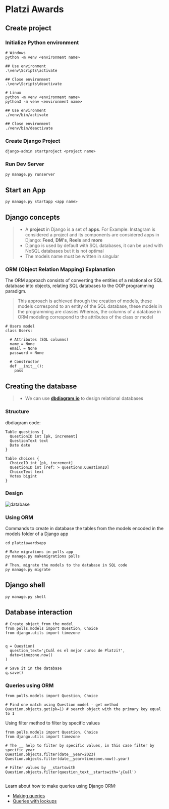 # Platzi Awards

## Create project

### Initialize Python environment

```
# Windows
python -m venv <environment name>

## Use environment
.\venv\Scripts\activate

## Close environment
.\venv\Scripts\deactivate

# Linux
python -m venv <environment name>
python3 -m venv <environment name>

## Use environment
./venv/bin/activate

## Close environment
./venv/bin/deactivate
```

### Create Django Project

```
django-admin startproject <project name>
```

### Run Dev Server

```
py manage.py runserver
```

## Start an App

```
py manage.py startapp <app name>
```

## Django concepts

> - A **project** in Django is a set of **apps**. For Example: Instagram is considered a project and its components are considered apps in Django: **Feed**, **DM's**, **Reels** and **more**
> - Django is used by default with SQL databases, it can be used with NoSQL databases but it is not optimal
> - The models name must be written in singular

### ORM (Object Relation Mapping) Explanation
The ORM approach consists of converting the entities of a relational or SQL database into objects, relating SQL databases to the OOP programming paradigm.

> This approach is achieved through the creation of models, these models correspond to an entity of the SQL database, these models in the programming are classes
> Whereas, the columns of a database in ORM modeling correspond to the attributes of the class or model

```
# Users model
class Users:

  # Attributes (SQL columns)
  name = None
  email = None
  password = None

  # Constructor
  def __init__():
    pass
```

## Creating the database
> * We can use [**dbdiagram.io**](https://dbdiagram.io/) to design relational databases

### Structure
dbdiagram code:

```
Table questions {
  QuestionID int [pk, increment]
  QuestionText text
  Date date
}

Table choices {
  ChoiceID int [pk, increment]
  QuestionID int [ref: > questions.QuestionID]
  ChoiceText text
  Votes bigint
}
```

### Design

![database](https://github.com/itsronalds/platzi-awards/assets/77751686/43ccb80b-ce7e-4ce2-bcbb-f92a8ddc38be)

### Using ORM
Commands to create in database the tables from the models encoded in the models folder of a Django app

```
cd platziawardsapp

# Make migrations in polls app
py manage.py makemigrations polls

# Then, migrate the models to the database in SQL code
py manage.py migrate
```

## Django shell

```
py manage.py shell
```

## Database interaction

```
# Create object from the model
from polls.models import Question, Choice
from django.utils import timezone


q = Question(
  question_text='¿Cuál es el mejor curso de Platzi?',
  date=timezone.now()
)

# Save it in the database
q.save()
```

### Queries using ORM

```
from polls.models import Question, Choice

# Find one match using Question model - get method
Question.objects.get(pk=1) # search object with the primary key equal to 1

```

Using filter method to filter by specific values

```
from polls.models import Question, Choice
from django.utils import timezone

# The __ help to filter by specific values, in this case filter by specific year
Question.objects.filter(date__year=2023)
Question.objects.filter(date__year=timezone.now().year)

# Filter values by __startswith
Question.objects.filter(question_text__startswith='¿Cuál')


```

Learn about how to make queries using Django ORM:

* [Making queries](https://docs.djangoproject.com/en/3.2/topics/db/queries/)
* [Queries with lookups](https://docs.djangoproject.com/en/3.2/topics/db/queries/#field-lookups)
